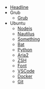 * [Headline](README.md)
* Grub
    * [Grub](grub/Grub.md)
* Ubuntu
    * [Nodejs](ubuntu/Nodejs.md)
    * [Nautilus](ubuntu/Nautilus.md)
    * [Something](ubuntu/Something.md)
    * [Bat](ubuntu/Bat.md)
    * [Python](ubuntu/Python.md)
    * [Aria2](ubuntu/Aria2.md)
    * [ZSH](ubuntu/ZSH.md)
    * [Font](ubuntu/Font.md)
    * [VSCode](ubuntu/VSCode.md)
    * [Docker](ubuntu/Docker.md)
    * [Git](ubuntu/Git.md)
